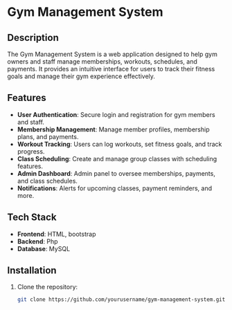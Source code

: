 # Gym Management System

## Description

The Gym Management System is a web application designed to help gym owners and staff manage memberships, workouts, schedules, and payments. It provides an intuitive interface for users to track their fitness goals and manage their gym experience effectively.

## Features

- **User Authentication**: Secure login and registration for gym members and staff.
- **Membership Management**: Manage member profiles, membership plans, and payments.
- **Workout Tracking**: Users can log workouts, set fitness goals, and track progress.
- **Class Scheduling**: Create and manage group classes with scheduling features.
- **Admin Dashboard**: Admin panel to oversee memberships, payments, and class schedules.
- **Notifications**: Alerts for upcoming classes, payment reminders, and more.

## Tech Stack

- **Frontend**:  HTML, bootstrap
- **Backend**: Php
- **Database**: MySQL 

## Installation

1. Clone the repository:

   ```bash
   git clone https://github.com/yourusername/gym-management-system.git
